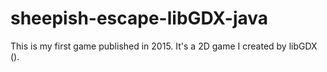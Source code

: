 # sheepish-escape-libGDX-java
This is my first game published in 2015. It's a 2D game I created by libGDX (). 
